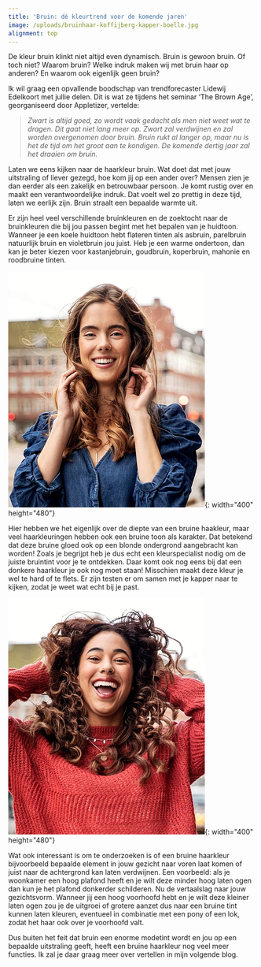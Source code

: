 ```yaml
---
title: 'Bruin: dé kleurtrend voor de komende jaren'
image: /uploads/bruinhaar-koffijberg-kapper-boelle.jpg
alignment: top
---
```


De kleur bruin klinkt niet altijd even dynamisch. Bruin is gewoon bruin. Of toch niet? Waarom bruin? Welke indruk maken wij met bruin haar op anderen? En waarom ook eigenlijk geen bruin?

Ik wil graag een opvallende boodschap van trendforecaster Lidewij Edelkoort met jullie delen. Dit is wat ze tijdens het seminar ‘The Brown Age’, georganiseerd door Appletizer, vertelde:

> *Zwart is altijd goed, zo wordt vaak gedacht als men niet weet wat te dragen. Dit gaat niet lang meer op. Zwart zal verdwijnen en zal worden overgenomen door bruin. Bruin rukt al langer op, maar nu is het de tijd om het groot aan te kondigen. De komende dertig jaar zal het draaien om bruin.*

Laten we eens kijken naar de haarkleur bruin. Wat doet dat met jouw uitstraling of liever gezegd, hoe kom jij op een ander over? Mensen zien je dan eerder als een zakelijk en betrouwbaar persoon. Je komt rustig over en maakt een verantwoordelijke indruk. Dat voelt wel zo prettig in deze tijd, laten we eerlijk zijn. Bruin straalt een bepaalde warmte uit.

Er zijn heel veel verschillende bruinkleuren en de zoektocht naar de bruinkleuren die bij jou passen begint met het bepalen van je huidtoon. Wanneer je een koele huidtoon hebt flateren tinten als asbruin, parelbruin natuurlijk bruin en violetbruin jou juist. Heb je een warme ondertoon, dan kan je beter kiezen voor kastanjebruin, goudbruin, koperbruin, mahonie en roodbruine tinten.&nbsp;

![](/uploads/bruinhaar-koffijberg-kapper-boelle1.jpg){: width="400" height="480"}

Hier hebben we het eigenlijk over de diepte van een bruine haakleur, maar veel haarkleuringen hebben ook een bruine toon als karakter. Dat betekend dat deze bruine gloed ook op een blonde ondergrond aangebracht kan worden\! Zoals je begrijpt heb je dus echt een kleurspecialist nodig om de juiste bruintint voor je te ontdekken. Daar komt ook nog eens bij dat een donkere haarkleur je ook nog moet staan\! Misschien maakt deze kleur je wel te hard of te flets. Er zijn testen er om samen met je kapper naar te kijken, zodat je weet wat echt bij je past.&nbsp;

![](/uploads/bruinhaar-koffijberg-kapper-boelle2.jpg){: width="400" height="480"}

Wat ook interessant is om te onderzoeken is of een bruine haarkleur bijvoorbeeld bepaalde element in jouw gezicht naar voren laat komen of juist naar de achtergrond kan laten verdwijnen. Een voorbeeld: als je woonkamer een hoog plafond heeft en je wilt deze minder hoog laten ogen dan kun je het plafond donkerder schilderen. Nu de vertaalslag naar jouw gezichtsvorm. Wanneer jij een hoog voorhoofd hebt en je wilt deze kleiner laten ogen zou je de uitgroei of grotere aanzet dus naar een bruine tint kunnen laten kleuren, eventueel in combinatie met een pony of een lok, zodat het haar ook over je voorhoofd valt.&nbsp;

Dus buiten het feit dat bruin een enorme modetint wordt en jou op een bepaalde uitstraling geeft, heeft een bruine haarkleur nog veel meer functies. Ik zal je daar graag meer over vertellen in mijn volgende blog.
